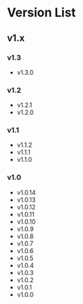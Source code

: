 # Version List

## v1.x

### v1.3

- v1.3.0 <Badge type="tip" text="recommended"/>

### v1.2

- v1.2.1
- v1.2.0

### v1.1

- v1.1.2 
- v1.1.1
- v1.1.0 <Badge text="typescript" type="warning" title="It has some wrong types"/>

### v1.0 <Badge text="obsolete" type="warning"/> <Badge text="typescript" type="warning" title="It has some wrong types"/>

- v1.0.14
- v1.0.13
- v1.0.12
- v1.0.11
- v1.0.10
- v1.0.9
- v1.0.8
- v1.0.7
- v1.0.6
- v1.0.5
- v1.0.4
- v1.0.3
- v1.0.2
- v1.0.1
- v1.0.0 <Badge text="danger" type="danger"/>